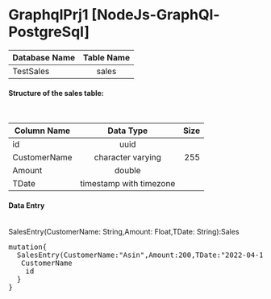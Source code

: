 # GraphqlPrj1 [NodeJs-GraphQl-PostgreSql]

| Database Name       | Table Name      |
| ------------- |:-------------:|
| TestSales      | sales |

<h4>Structure of the sales table:</h4><br>

| Column Name       | Data Type           | Size  |
| ------------- |:-------------:| -----:|
| id      | uuid |  |
| CustomerName      | character varying      |   255 |
| Amount | double      |     |
| TDate | timestamp with timezone      |     |

<h4>Data Entry</h4><br>
SalesEntry(CustomerName: String,Amount: Float,TDate: String):Sales
<pre>
mutation{
  SalesEntry(CustomerName:"Asin",Amount:200,TDate:"2022-04-10"){
   CustomerName
  	id
  }
}
</pre>